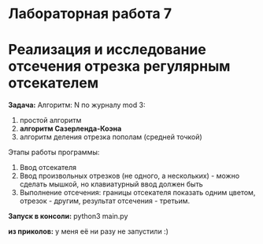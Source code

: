 # Лабораторная работа 7
# Реализация и исследование отсечения отрезка регулярным отсекателем
**Задача:** 
Алгоритм: N по журналу mod 3:
 1) простой алгоритм
 2) **алгоритм Сазерленда-Коэна**
 0) алгоритм деления отрезка пополам (средней точкой)

Этапы работы программы:
1) Ввод отсекателя
2) Ввод произвольных отрезков (не одного, а нескольких) - можно сделать мышкой, но клавиатурный ввод должен быть
3) Выполнение отсечения: границы отсекателя показать одним цветом, отрезок - другим, результат отсечения - третьим.

**Запуск в консоли:** python3 main.py


**из приколов:** у меня её ни разу не запустили :)
